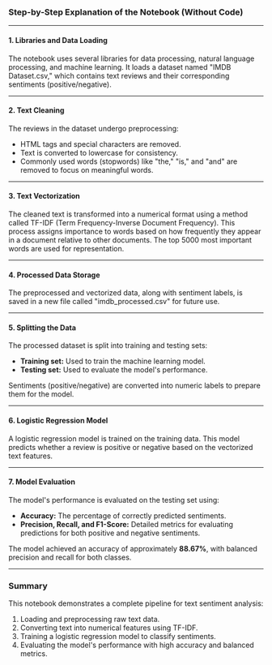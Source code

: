 ### Step-by-Step Explanation of the Notebook (Without Code)

---

#### **1. Libraries and Data Loading**
The notebook uses several libraries for data processing, natural language processing, and machine learning. It loads a dataset named "IMDB Dataset.csv," which contains text reviews and their corresponding sentiments (positive/negative).

---

#### **2. Text Cleaning**
The reviews in the dataset undergo preprocessing:
- HTML tags and special characters are removed.
- Text is converted to lowercase for consistency.
- Commonly used words (stopwords) like "the," "is," and "and" are removed to focus on meaningful words.

---

#### **3. Text Vectorization**
The cleaned text is transformed into a numerical format using a method called TF-IDF (Term Frequency-Inverse Document Frequency). This process assigns importance to words based on how frequently they appear in a document relative to other documents. The top 5000 most important words are used for representation.

---

#### **4. Processed Data Storage**
The preprocessed and vectorized data, along with sentiment labels, is saved in a new file called "imdb_processed.csv" for future use.

---

#### **5. Splitting the Data**
The processed dataset is split into training and testing sets:
- **Training set:** Used to train the machine learning model.
- **Testing set:** Used to evaluate the model's performance.

Sentiments (positive/negative) are converted into numeric labels to prepare them for the model.

---

#### **6. Logistic Regression Model**
A logistic regression model is trained on the training data. This model predicts whether a review is positive or negative based on the vectorized text features.

---

#### **7. Model Evaluation**
The model's performance is evaluated on the testing set using:
- **Accuracy:** The percentage of correctly predicted sentiments.
- **Precision, Recall, and F1-Score:** Detailed metrics for evaluating predictions for both positive and negative sentiments.

The model achieved an accuracy of approximately **88.67%**, with balanced precision and recall for both classes.

---

### Summary
This notebook demonstrates a complete pipeline for text sentiment analysis:
1. Loading and preprocessing raw text data.
2. Converting text into numerical features using TF-IDF.
3. Training a logistic regression model to classify sentiments.
4. Evaluating the model's performance with high accuracy and balanced metrics.

